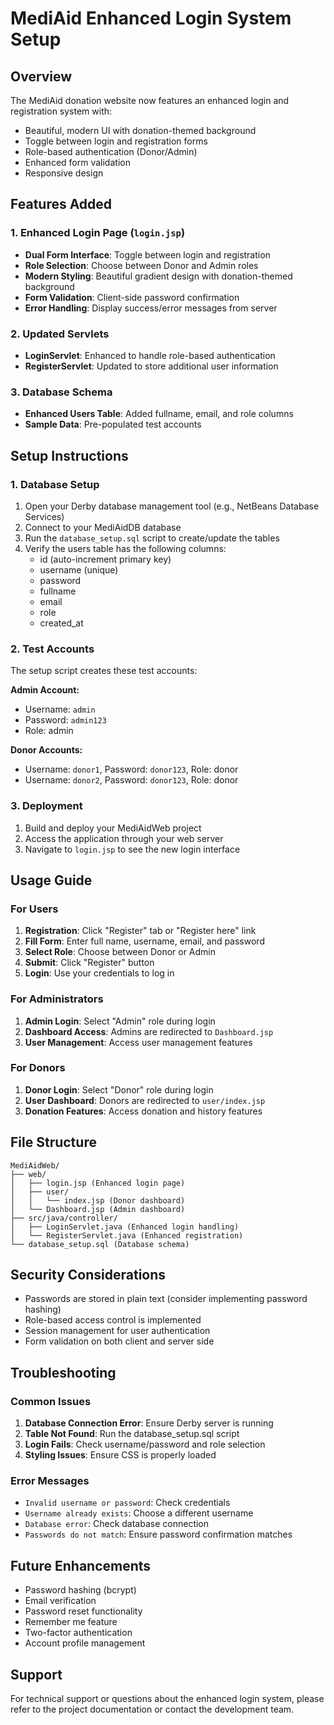 # MediAid Enhanced Login System Setup

## Overview
The MediAid donation website now features an enhanced login and registration system with:
- Beautiful, modern UI with donation-themed background
- Toggle between login and registration forms
- Role-based authentication (Donor/Admin)
- Enhanced form validation
- Responsive design

## Features Added

### 1. Enhanced Login Page (`login.jsp`)
- **Dual Form Interface**: Toggle between login and registration
- **Role Selection**: Choose between Donor and Admin roles
- **Modern Styling**: Beautiful gradient design with donation-themed background
- **Form Validation**: Client-side password confirmation
- **Error Handling**: Display success/error messages from server

### 2. Updated Servlets
- **LoginServlet**: Enhanced to handle role-based authentication
- **RegisterServlet**: Updated to store additional user information

### 3. Database Schema
- **Enhanced Users Table**: Added fullname, email, and role columns
- **Sample Data**: Pre-populated test accounts

## Setup Instructions

### 1. Database Setup
1. Open your Derby database management tool (e.g., NetBeans Database Services)
2. Connect to your MediAidDB database
3. Run the `database_setup.sql` script to create/update the tables
4. Verify the users table has the following columns:
   - id (auto-increment primary key)
   - username (unique)
   - password
   - fullname
   - email
   - role
   - created_at

### 2. Test Accounts
The setup script creates these test accounts:

**Admin Account:**
- Username: `admin`
- Password: `admin123`
- Role: admin

**Donor Accounts:**
- Username: `donor1`, Password: `donor123`, Role: donor
- Username: `donor2`, Password: `donor123`, Role: donor

### 3. Deployment
1. Build and deploy your MediAidWeb project
2. Access the application through your web server
3. Navigate to `login.jsp` to see the new login interface

## Usage Guide

### For Users
1. **Registration**: Click "Register" tab or "Register here" link
2. **Fill Form**: Enter full name, username, email, and password
3. **Select Role**: Choose between Donor or Admin
4. **Submit**: Click "Register" button
5. **Login**: Use your credentials to log in

### For Administrators
1. **Admin Login**: Select "Admin" role during login
2. **Dashboard Access**: Admins are redirected to `Dashboard.jsp`
3. **User Management**: Access user management features

### For Donors
1. **Donor Login**: Select "Donor" role during login
2. **User Dashboard**: Donors are redirected to `user/index.jsp`
3. **Donation Features**: Access donation and history features

## File Structure
```
MediAidWeb/
├── web/
│   ├── login.jsp (Enhanced login page)
│   ├── user/
│   │   └── index.jsp (Donor dashboard)
│   └── Dashboard.jsp (Admin dashboard)
├── src/java/controller/
│   ├── LoginServlet.java (Enhanced login handling)
│   └── RegisterServlet.java (Enhanced registration)
└── database_setup.sql (Database schema)
```

## Security Considerations
- Passwords are stored in plain text (consider implementing password hashing)
- Role-based access control is implemented
- Session management for user authentication
- Form validation on both client and server side

## Troubleshooting

### Common Issues
1. **Database Connection Error**: Ensure Derby server is running
2. **Table Not Found**: Run the database_setup.sql script
3. **Login Fails**: Check username/password and role selection
4. **Styling Issues**: Ensure CSS is properly loaded

### Error Messages
- `Invalid username or password`: Check credentials
- `Username already exists`: Choose a different username
- `Database error`: Check database connection
- `Passwords do not match`: Ensure password confirmation matches

## Future Enhancements
- Password hashing (bcrypt)
- Email verification
- Password reset functionality
- Remember me feature
- Two-factor authentication
- Account profile management

## Support
For technical support or questions about the enhanced login system, please refer to the project documentation or contact the development team. 